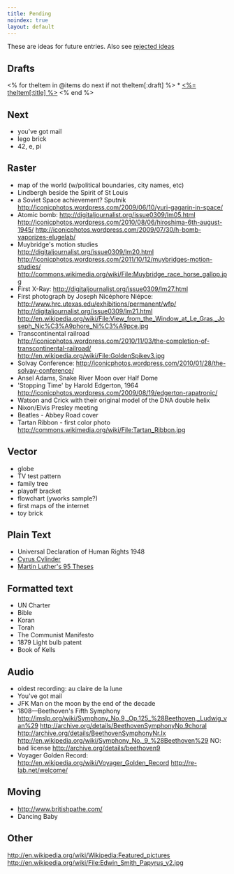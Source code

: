```yaml
---
title: Pending
noindex: true
layout: default
---
```

These are ideas for future entries.  Also see [rejected ideas](rejected.html)

## Drafts
<% for theItem in @items do
		next if not theItem[:draft]
%> * [<%= theItem[:title] %>](<%= theItem.path %>)
<% end %>

## Next
 * you've got mail
 * lego brick
 * 42, e, pi

## Raster
 * map of the world (w/political boundaries, city names, etc)
 * Lindbergh beside the Spirit of St Louis
 * a Soviet Space achievement? Sputnik
 		http://iconicphotos.wordpress.com/2009/06/10/yuri-gagarin-in-space/
 * Atomic bomb:
		http://digitaljournalist.org/issue0309/lm05.html
		http://iconicphotos.wordpress.com/2010/08/06/hiroshima-6th-august-1945/
		http://iconicphotos.wordpress.com/2009/07/30/h-bomb-vaporizes-elugelab/
 * Muybridge's motion studies
	http://digitaljournalist.org/issue0309/lm20.html
	http://iconicphotos.wordpress.com/2011/10/12/muybridges-motion-studies/
	http://commons.wikimedia.org/wiki/File:Muybridge_race_horse_gallop.jpg
 * First X-Ray:
	http://digitaljournalist.org/issue0309/lm27.html
 * First photograph by Joseph Nicéphore Niépce:
	http://www.hrc.utexas.edu/exhibitions/permanent/wfp/
	http://digitaljournalist.org/issue0309/lm21.html
	http://en.wikipedia.org/wiki/File:View_from_the_Window_at_Le_Gras,_Joseph_Nic%C3%A9phore_Ni%C3%A9pce.jpg
 * Transcontinental railroad
	http://iconicphotos.wordpress.com/2010/11/03/the-completion-of-transcontinental-railroad/
	http://en.wikipedia.org/wiki/File:GoldenSpikev3.jpg
 * Solvay Conference:
	http://iconicphotos.wordpress.com/2010/01/28/the-solvay-conference/
 * Ansel Adams,
	Snake River
	Moon over Half Dome
 * 'Stopping Time' by Harold Edgerton, 1964
 	http://iconicphotos.wordpress.com/2009/08/19/edgerton-rapatronic/
 * Watson and Crick with their original model of the DNA double helix
 * Nixon/Elvis Presley meeting
 * Beatles - Abbey Road cover
 * Tartan Ribbon - first color photo
	http://commons.wikimedia.org/wiki/File:Tartan_Ribbon.jpg

## Vector
 * globe
 * TV test pattern
 * family tree
 * playoff bracket
 * flowchart (yworks sample?)
 * first maps of the internet
 * toy brick

## Plain Text
 * Universal Declaration of Human Rights 1948
 * [Cyrus Cylinder](http://en.wikipedia.org/wiki/Cyrus_Cylinder)
 * [Martin Luther's 95 Theses](http://en.wikipedia.org/wiki/The_Ninety-Five_Theses)

## Formatted text

 * UN Charter
 * Bible
 * Koran
 * Torah
 * The Communist Manifesto
 * 1879 Light bulb patent
 * Book of Kells

## Audio
 * oldest recording: au claire de la lune
 * You've got mail
 * JFK Man on the moon by the end of the decade
 * 1808—Beethoven's Fifth Symphony
 	http://imslp.org/wiki/Symphony_No.9,_Op.125_%28Beethoven,_Ludwig_van%29
 	http://archive.org/details/BeethovenSymphonyNo.9choral
 	http://archive.org/details/BeethovenSymphonyNr.Ix
 	http://en.wikipedia.org/wiki/Symphony_No._9_%28Beethoven%29
 	NO: bad license http://archive.org/details/beethoven9
 * Voyager Golden Record:
 	http://en.wikipedia.org/wiki/Voyager_Golden_Record
 	http://re-lab.net/welcome/

## Moving
 * http://www.britishpathe.com/
 * Dancing Baby

## Other
http://en.wikipedia.org/wiki/Wikipedia:Featured_pictures
http://en.wikipedia.org/wiki/File:Edwin_Smith_Papyrus_v2.jpg



